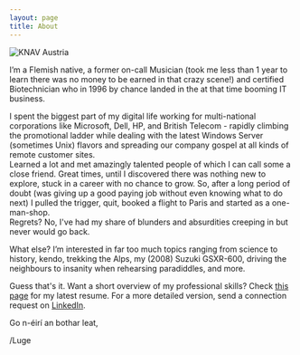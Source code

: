 ```yaml
---
layout: page
title: About
---
```


![KNAV Austria](/assets/C2ADV01.jpg)

I’m a Flemish native, a former on-call Musician (took me less than 1 year to learn there was no money to be earned in that crazy scene!) and certified Biotechnician who in 1996 by chance landed in the at that time booming IT business.

I spent the biggest part of my digital life working for multi-national corporations like Microsoft, Dell, HP, and British Telecom - rapidly climbing the promotional ladder while dealing with the latest Windows Server (sometimes Unix) flavors and spreading our company gospel at all kinds of remote customer sites. <br> Learned a lot and met amazingly talented people of which I can call some a close friend. Great times, until I discovered there was nothing new to explore, stuck in a career with no chance to grow. So, after a long period of doubt (was giving up a good paying job without even knowing what to do next) I pulled the trigger, quit, booked a flight to Paris and started as a one-man-shop. <br>Regrets? No, I've had my share of blunders and absurdities creeping in but never would go back.

What else? I’m interested in far too much topics ranging from science to history, kendo, trekking the Alps, my (2008) Suzuki GSXR-600, driving the neighbours to insanity when rehearsing paradiddles, and more.

Guess that's it. Want a short overview of my professional skills? Check [this page](https://github.com/lgeurts/Resume/blob/master/Moderncv%20Resume%20Luc%20Geurts%20%28US%29.pdf) for my latest resume. For a more detailed version, send a connection request on [LinkedIn](https://www.linkedin.com/in/lucgeurts).

Go n-éirí an bothar leat,

/Luge
